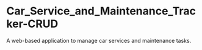 # Car_Service_and_Maintenance_Tracker-CRUD
A web-based application to manage car services and maintenance tasks.
